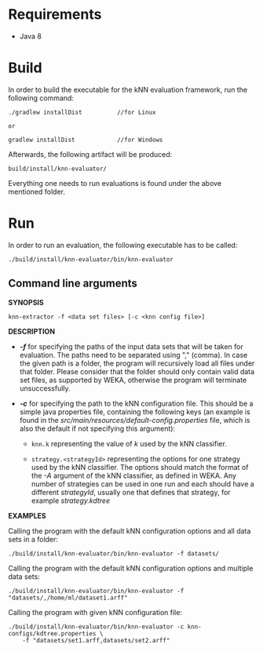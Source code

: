 # Requirements

* Java 8


# Build

In order to build the executable for the kNN evaluation framework, run the following command:

```
./gradlew installDist          //for Linux

or

gradlew installDist            //for Windows
```

Afterwards, the following artifact will be produced:

```
build/install/knn-evaluator/
```

Everything one needs to run evaluations is found under the above mentioned folder.


# Run

In order to run an evaluation, the following executable has to be called:

```
./build/install/knn-evaluator/bin/knn-evaluator
```

## Command line arguments

**SYNOPSIS**

```
knn-extractor -f <data set files> [-c <knn config file>]
```

**DESCRIPTION**

* ***-f*** for specifying the paths of the input data sets that will be taken for evaluation.
The paths need to be separated using "," (comma). In case the given path is a folder, the
program will recursively load all files under that folder. Please consider that the folder
should only contain valid data set files, as supported by WEKA, otherwise the program will
terminate unsuccessfully.

* ***-c*** for specifying the path to the kNN configuration file. This should be a simple java
properties file, containing the following keys (an example is found in the
*src/main/resources/default-config.properties* file, which is also the default if not
specifying this argument):

    * `knn.k` representing the value of *k* used by the kNN classifier.

    * `strategy.<strategyId>` representing the options for one strategy used by the kNN
    classifier. The options should match the format of the *-A* argument of the kNN classifier,
    as defined in WEKA. Any number of strategies can be used in one run and each should have
    a different *strategyId*, usually one that defines that strategy, for example
    *strategy.kdtree*

**EXAMPLES**

Calling the program with the default kNN configuration options and all data sets in a folder:

```
./build/install/knn-evaluator/bin/knn-evaluator -f datasets/
```

Calling the program with the default kNN configuration options and multiple data sets:

```
./build/install/knn-evaluator/bin/knn-evaluator -f "datasets/,/home/ml/dataset1.arff"
```

Calling the program with given kNN configuration file:

```
./build/install/knn-evaluator/bin/knn-evaluator -c knn-configs/kdtree.properties \
    -f "datasets/set1.arff,datasets/set2.arff"
```
